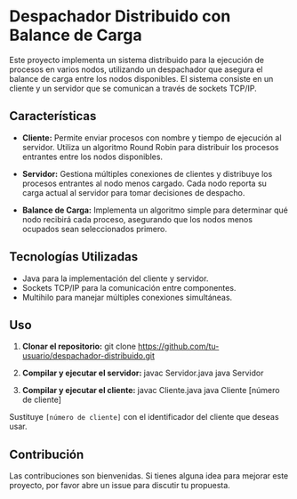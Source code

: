 # Despachador Distribuido con Balance de Carga

Este proyecto implementa un sistema distribuido para la ejecución de procesos en varios nodos, utilizando un despachador que asegura el balance de carga entre los nodos disponibles. El sistema consiste en un cliente y un servidor que se comunican a través de sockets TCP/IP.

## Características

- **Cliente:** Permite enviar procesos con nombre y tiempo de ejecución al servidor. Utiliza un algoritmo Round Robin para distribuir los procesos entrantes entre los nodos disponibles.
  
- **Servidor:** Gestiona múltiples conexiones de clientes y distribuye los procesos entrantes al nodo menos cargado. Cada nodo reporta su carga actual al servidor para tomar decisiones de despacho.
  
- **Balance de Carga:** Implementa un algoritmo simple para determinar qué nodo recibirá cada proceso, asegurando que los nodos menos ocupados sean seleccionados primero.

## Tecnologías Utilizadas

- Java para la implementación del cliente y servidor.
- Sockets TCP/IP para la comunicación entre componentes.
- Multihilo para manejar múltiples conexiones simultáneas.

## Uso

1. **Clonar el repositorio:**
   git clone https://github.com/tu-usuario/despachador-distribuido.git

2. **Compilar y ejecutar el servidor:**
   javac Servidor.java
   java Servidor

3. **Compilar y ejecutar el cliente:**
   javac Cliente.java
   java Cliente [número de cliente]

Sustituye `[número de cliente]` con el identificador del cliente que deseas usar.

## Contribución

Las contribuciones son bienvenidas. Si tienes alguna idea para mejorar este proyecto, por favor abre un issue para discutir tu propuesta.